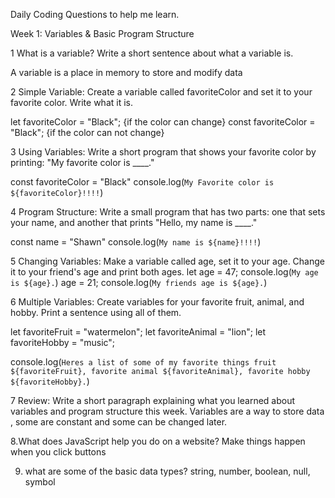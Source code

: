 Daily Coding Questions to help me learn.


Week 1: Variables & Basic Program Structure


1 What is a variable? Write a short sentence about what a variable is. 

A variable is a place in memory to store and modify data 

2 Simple Variable: Create a variable called favoriteColor and set it to your favorite color. Write what it is.

let favoriteColor = "Black";      {if the color can change}
const favoriteColor = "Black";     {if the color can not change}


3 Using Variables: Write a short program that shows your favorite color by printing: "My favorite color is ____."

const favoriteColor = "Black"
console.log(`My Favorite color is ${favoriteColor}!!!!`)

4 Program Structure: Write a small program that has two parts: one that sets your name, and another that prints "Hello, my name is ____."

const name = "Shawn"
console.log(`My name is ${name}!!!!`)



5 Changing Variables: Make a variable called age, set it to your age. Change it to your friend's age and print both ages.
let age = 47;
console.log(`My age is ${age}.`)
age = 21;
console.log(`My friends age is ${age}.`)

6 Multiple Variables: Create variables for your favorite fruit, animal, and hobby. Print a sentence using all of them.

let favoriteFruit = "watermelon";
let favoriteAnimal = "lion";
let favoriteHobby = "music";

console.log(`Heres a list of some of my favorite things fruit ${favoriteFruit}, favorite animal ${favoriteAnimal}, favorite hobby ${favoriteHobby}.`)

7 Review: Write a short paragraph explaining what you learned about variables and program structure this week.
Variables are a way to store data , some are constant and some can be changed later.

8.What does JavaScript help you do on a website?
Make things happen when you click buttons  


9. what are some of the basic data types? 
string, number, boolean, null, symbol